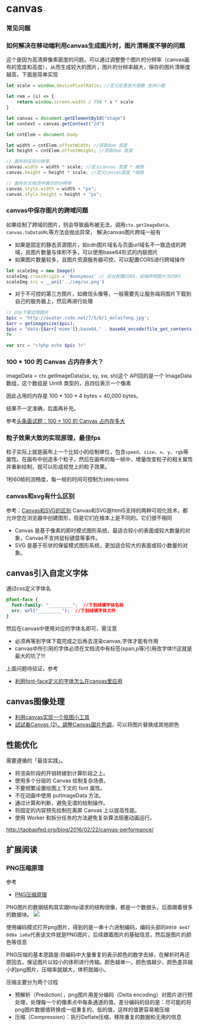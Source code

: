 canvas
===

### 常见问题

### 如何解决在移动端利用canvas生成图片时，图片清晰度不够的问题

这个是因为高清屏像素密度的问题，可以通过调整整个图片的分辨率（canvas画布的宽度和高度），从而生成较大的图片，图片的分辨率越大，保存的图片清晰度越高，下面是简单实现
```js
let scale = window.devicePixelRatio; //定义任意放大倍数 支持小数

let rem = (s) => {
    return window.screen.width / 750 * s * scale
}

let canvas = document.getElementById("stage")
let context = canvas.getContext("2d")

let cntElem = document.body

let width = cntElem.offsetWidth; //获取dom 宽度
let height = cntElem.offsetHeight; //获取dom 高度

// 画布的实际分辨率
canvas.width = width * scale; //定义canvas 宽度 * 缩放
canvas.height = height * scale; //定义canvas高度 *缩放

// 画布在文档流中展示的分辨率
canvas.style.width = width + "px";
canvas.style.height = height + "px";
```

### canvas中保存图片的跨域问题

如果绘制了跨域的图片，则会导致画布被无法，调用`ctx.getImageData`、`canvas.toDataURL`等方法会抛出异常，
解决canvas图片跨域一般有
* 如果是固定的静态资源图片，如cdn图片域名与页面url域名不一致造成的跨域，且图片数量与体积不多，可以使用base64形式的内联图片
* 如果图片数量较多，且图片资源服务器可控，可以配置CORS进行跨域操作
```js
let scaleImg = new Image()
scaleImg.crossOrigin = 'Anonymous' // 后台配置CORS，前端声明图片为CORS
scaleImg.src = __uri('../img/xx.png')
```
* 对于不可控的第三方图片，如微信头像等，一般需要先让服务端将图片下载到自己的服务器上，然后再进行处理

```php
// php下载远程图片  
$pic = 'http://avatar.csdn.net/7/5/0/1_molaifeng.jpg';
$arr = getimagesize($pic);
$pic = "data:{$arr['mime']};base64," . base64_encode(file_get_contents($pic));
?>

var src = "<?php echo $pic ?>"
```

### 100 * 100 的 Canvas 占内存多大？
imageData = ctx.getImageData(sx, sy, sw, sh)这个 API回的是一个 ImageData 数组，这个数组是 Uint8 类型的，且四位表示一个像素

因此占用的内存是 
100 * 100 * 4 bytes = 40,000 bytes。

结果不一定准确，后面再补充。

参考[头条面试题：100 * 100 的 Canvas 占内存多大](https://juejin.im/post/5bdeb357e51d4536140fc7df)

### 粒子效果大致的实现原理，最佳fps

粒子实际上就是画布上一个比较小的绘制单位，包含`speed`、`size`、`x`、`y`、`rgb`等属性。在画布中创造多个粒子，然后在画布的每一帧中，增量改变粒子的相关属性并重新绘制，就可以形成视觉上的粒子效果。

1秒60帧的流畅度，每一帧的时间可控制为`1000/60`ms

### canvas和svg有什么区别
参考：[Canvas和SVG的区别](https://www.cnblogs.com/liyuspace/p/7746853.html)
Canvas和SVG是html5支持的两种可视化技术，都允许您在浏览器中创建图形，但是它们在根本上是不同的。它们很不相同
* Canvas 是基于像素的即时模式图形系统，最适合较小的表面或较大数量的对象，Canvas不支持鼠标键盘等事件。
* SVG 是基于形状的保留模式图形系统，更加适合较大的表面或较小数量的对象。

## canvas引入自定义字体

通过css定义字体名
```css
@font-face {
  font-family: "_________";  //下划线填字体名称
  src: url("_________");  //下划线填字体文件
}
```
然后在canvas中使用对应的字体名即可，需注意
* 必须再等到字体下载完成之后再去渲染canvas,字体才能有作用
* canvas中所引用的字体必须在文档流中有标签(span,p等)引用改字体!!!这就是最大的坑了!!!

上面问题待验证，参考
* [利用font-face定义的字体怎么在canvas里应用](https://segmentfault.com/q/1010000008146516)

## canvas图像处理
* [利用canvas实现一个抠图小工具](http://imweb.io/topic/59f5c4c0b72024f03c7f49bd)
* [試試看Canvas (2)，調整Canvas圖片色調](https://wcc723.github.io/canvas/2014/12/08/html5-canvas-02/)，可以将图片替换成其他颜色



## 性能优化
需要遵循的「最佳实践」。

* 将渲染阶段的开销转嫁到计算阶段之上。
* 使用多个分层的 Canvas 绘制复杂场景。
* 不要频繁设置绘图上下文的 font 属性。
* 不在动画中使用 putImageData 方法。
* 通过计算和判断，避免无谓的绘制操作。
* 将固定的内容预先绘制在离屏 Canvas 上以提高性能。
* 使用 Worker 和拆分任务的方法避免复杂算法阻塞动画运行。

http://taobaofed.org/blog/2016/02/22/canvas-performance/

## 扩展阅读

### PNG压缩原理
参考
* [PNG压缩原理](https://segmentfault.com/a/1190000018557449)

PNG图片的数据结构其实跟http请求的结构很像，都是一个数据头，后面跟着很多的数据块。
![](https://segmentfault.com/img/bVbp1Nj?w=1000&h=360)

使用编码模式打开png图片，得到的是一串十六进制编码，编码头部的`8950 4e47 0d0a 1a0a`代表该文件就是PNG图片，后续跟着图片的基础信息，然后是图片的颜色等信息

PNG压缩的基本思路是:将编码中大量重复的表示颜色的数字去掉，在解析时再还原回去，保证图片以较小的体积进行传输。颜色越单一，颜色值越少，颜色差异越小的png图片，压缩率就越大，体积就越小。

压缩主要分为两个过程
* 预解析（Prediction），png图片用差分编码（Delta encoding）对图片进行预处理，处理每一个的像素点中每条通道的值，差分编码的目的是：尽可能的将png图片数据值转换成一组重复的、低的值，这样的值更容易被压缩
* 压缩（Compression）：执行Deflate压缩，移除重复的数据和无用的信息
